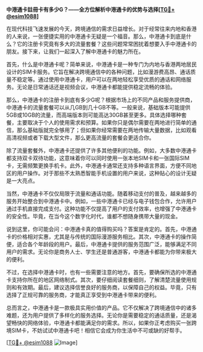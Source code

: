 **中港通卡註冊卡有多少G？——全方位解析中港通卡的优势与选择[[TG💪+ @esim1088](https://t.me/s/esim1088)]**

在现代科技飞速发展的今天，跨境通信的需求日益增长。对于经常往来内地和香港的人来说，一张便捷实用的中港通卡无疑是一个福音。那么，中港通卡到底是什么？它的注册卡究竟有多大的流量套餐？这些问题常常困扰着想要入手中港通卡的朋友。接下来，让我们一起深入了解中港通卡的魅力所在。

首先，什么是中港通卡呢？简单来说，中港通卡是一种专门为内地与香港两地居民设计的SIM卡服务。它旨在解决跨境通信中的各种问题，比如漫游费高昂、通话质量不稳定等。通过使用中港通卡，用户可以在两地轻松享受优质的通话和网络服务。无论是日常通话还是视频会议，中港通卡都能提供稳定流畅的体验。

那么，中港通卡的注册卡到底有多少G呢？根据市场上的不同产品和服务提供商，中港通卡的流量套餐可以从几GB到几十GB不等。一般来说，基础版本可能提供5GB或10GB的流量，而高端版本则可能高达30GB甚至更多。具体选择哪种套餐，主要取决于个人的使用需求和预算。如果你只是偶尔需要在两地进行简单的通信，那么基础版就完全够用了；但如果你经常需要在两地传输大量数据，比如观看高清视频或者下载大型文件，那么更高流量的套餐会更适合你。

除了流量套餐外，中港通卡还提供了许多其他便利的功能。例如，大多数中港通卡都支持双卡双待功能，这意味着你可以同时使用一张本地SIM卡和一张国际SIM卡，无需频繁更换手机卡。此外，中港通卡通常还支持多种语言界面，方便不同地区的用户操作。对于那些不太熟悉智能手机设置的用户来说，这种贴心的设计无疑是一大亮点。

当然，中港通卡不仅仅局限于流量和通话功能。随着移动支付的普及，越来越多的服务开始整合到中港通卡中。例如，一些中港通卡已经与电子钱包合作，允许用户通过手机直接完成支付。这种功能不仅提高了用户的支付效率，也增强了中港通卡的安全性。毕竟，在当今这个数字化时代，谁都不想随身携带大量的现金。

说到这里，你可能会问：中港通卡真的值得购买吗？答案是肯定的。首先，中港通卡的价格相对实惠，尤其是与传统的国际漫游服务相比。其次，中港通卡的操作简便，适合各个年龄段的用户。最后，中港通卡提供的服务范围广泛，能够满足不同用户的需求。无论你是商务人士、学生还是普通游客，中港通卡都能为你带来极大的便利。

不过，在选择中港通卡时，也有一些需要注意的地方。首先，要确保所选的中港通卡支持你所在的地区网络制式。其次，要仔细阅读套餐细则，了解清楚流量使用规则和有效期。最后，建议选择信誉良好的服务商，以保障自己的权益。毕竟，只有选择了正规可靠的服务商，才能真正享受到中港通卡带来的便利。

总而言之，中港通卡是一款极具实用价值的产品。它不仅解决了跨境通信中的诸多难题，还为用户提供了多样化的服务选择。无论你是需要稳定的通话质量，还是渴望畅快的网络体验，中港通卡都能满足你的需求。所以，如果你正考虑购买一张跨境SIM卡，不妨试试中港通卡吧！相信它会成为你生活中不可或缺的好帮手。

[[TG💪+ @esim1088](https://t.me/s/esim1088) ![Image](https://i.postimg.cc/4NQfJmqS/Snipaste-2025-05-13-00-14-12.png)]